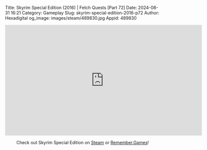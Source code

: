 Title: Skyrim Special Edition (2016) | Fetch Quests [Part 72]
Date: 2024-08-31 16:21
Category: Gameplay
Slug: skyrim-special-edition-2016-p72
Author: Hexadigital
og_image: images/steam/489830.jpg
Appid: 489830

<center><iframe src="https://www.youtube.com/embed/tzKnl_7Go9U?feature=oembed" allow="accelerometer; autoplay; encrypted-media; gyroscope; picture-in-picture" width="640" height="360" frameborder="0"></iframe>

Check out Skyrim Special Edition on [Steam](https://store.steampowered.com/app/489830/?curator_clanid=34633900) or [Remember.Games](https://remember.games/game/164/the-elder-scrolls-v-skyrim-special-edition/)!</center>